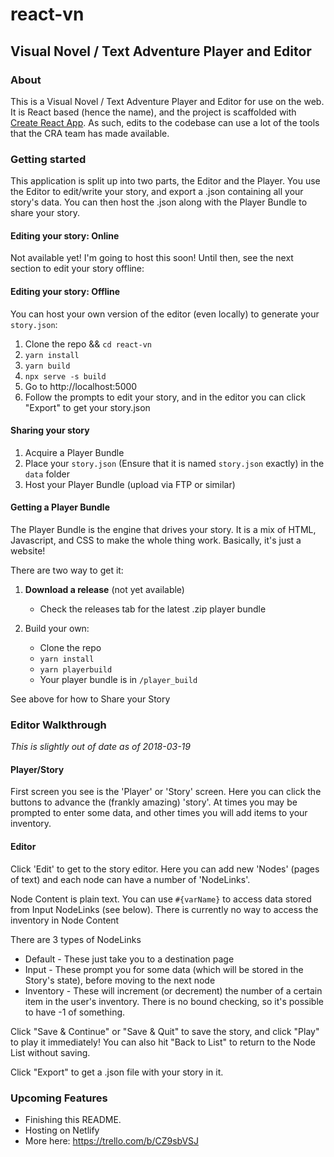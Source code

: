 # react-vn

## Visual Novel / Text Adventure Player and Editor

### About

This is a Visual Novel / Text Adventure Player and Editor for use on the web. It is React based (hence the name), and the project is scaffolded with [Create React App](https://github.com/facebook/create-react-app). As such, edits to the codebase can use a lot of the tools that the CRA team has made available.

### Getting started

This application is split up into two parts, the Editor and the Player. You use the Editor to edit/write your story, and export a .json containing all your story's data. You can then host the .json along with the Player Bundle to share your story.

#### Editing your story: Online

Not available yet! I'm going to host this soon! Until then, see the next section to edit your story offline:

#### Editing your story: Offline

You can host your own version of the editor (even locally) to generate your `story.json`:

1.  Clone the repo && `cd react-vn`
2.  `yarn install`
3.  `yarn build`
4.  `npx serve -s build`
5.  Go to http://localhost:5000
6.  Follow the prompts to edit your story, and in the editor you can click "Export" to get your story.json

#### Sharing your story

1.  Acquire a Player Bundle
2.  Place your `story.json` (Ensure that it is named `story.json` exactly) in the `data` folder
3.  Host your Player Bundle (upload via FTP or similar)

#### Getting a Player Bundle

The Player Bundle is the engine that drives your story. It is a mix of HTML, Javascript, and CSS to make the whole thing work. Basically, it's just a website!

There are two way to get it:

1.  **Download a release** (not yet available)

    * Check the releases tab for the latest .zip player bundle

2.  Build your own:
    * Clone the repo
    * `yarn install`
    * `yarn playerbuild`
    * Your player bundle is in `/player_build`

See above for how to Share your Story

### Editor Walkthrough

_This is slightly out of date as of 2018-03-19_

#### Player/Story

First screen you see is the 'Player' or 'Story' screen. Here you can click the buttons to advance the (frankly amazing) 'story'. At times you may be prompted to enter some data, and other times you will add items to your inventory.

#### Editor

Click 'Edit' to get to the story editor. Here you can add new 'Nodes' (pages of text) and each node can have a number of 'NodeLinks'.

Node Content is plain text. You can use `#{varName}` to access data stored from Input NodeLinks (see below). There is currently no way to access the inventory in Node Content

There are 3 types of NodeLinks

* Default - These just take you to a destination page
* Input - These prompt you for some data (which will be stored in the Story's state), before moving to the next node
* Inventory - These will increment (or decrement) the number of a certain item in the user's inventory. There is no bound checking, so it's possible to have -1 of something.

Click "Save & Continue" or "Save & Quit" to save the story, and click "Play" to play it immediately! You can also hit "Back to List" to return to the Node List without saving.

Click "Export" to get a .json file with your story in it.

### Upcoming Features

* Finishing this README.
* Hosting on Netlify
* More here: https://trello.com/b/CZ9sbVSJ

